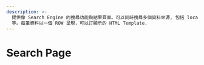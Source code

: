 ```yaml
---
description: >-
  提供像 Search Engine 的搜尋功能與結果頁面。可以同時搜尋多個資料來源, 包括 local tables, REST data source
  等。每筆資料以一個 ROW 呈現，可以訂顯示的 HTML Template.
---
```


# Search Page

